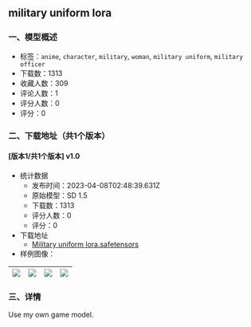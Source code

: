 ## military uniform lora
### 一、模型概述

- 标签：`anime`, `character`, `military`, `woman`, `military uniform`, `military officer`
- 下载数：1313
- 收藏人数：309
- 评论人数：1
- 评分人数：0
- 评分：0

### 二、下载地址（共1个版本）

#### [版本1/共1个版本] v1.0

- 统计数据
  - 发布时间：2023-04-08T02:48:39.631Z
  - 原始模型：SD 1.5
  - 下载数：1313
  - 评分人数：0
  - 评分：0
- 下载地址
  - [Military uniform lora.safetensors](https://civitai.com/api/download/models/39601)
- 样例图像：

| <img src="https://image.civitai.com/xG1nkqKTMzGDvpLrqFT7WA/599f46d9-fd8e-4b67-fe72-e724f7d7d500/width=450/438395.jpeg" /> | <img src="https://image.civitai.com/xG1nkqKTMzGDvpLrqFT7WA/05316f60-2328-40de-3fbb-dee5d90a4f00/width=450/438436.jpeg" /> | <img src="https://image.civitai.com/xG1nkqKTMzGDvpLrqFT7WA/d789de71-d24c-4ac7-2168-ebb1651d6500/width=450/438402.jpeg" /> | <img src="https://image.civitai.com/xG1nkqKTMzGDvpLrqFT7WA/d66e7bce-5bba-4d22-aa51-1f1997c01d00/width=450/438371.jpeg" /> |
| ---- | ---- | ---- | ---- |


### 三、详情
<p>Use my own game model.</p>